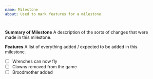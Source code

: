 ```yaml
---
name: Milestone
about: Used to mark features for a milestone

---
```


**Summary of Milestone**
A description of the sorts of changes that were made in this milestone.

**Features**
A list of everything added / expected to be added in this milestone.
- [ ] Wrenches can now fly
- [ ] Clowns removed from the game
- [ ] Broodmother added
